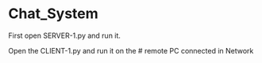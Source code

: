 # Chat_System
First open SERVER-1.py and run it.




Open the CLIENT-1.py and run it on the # remote PC connected in Network
